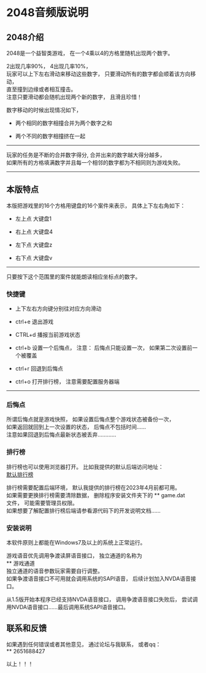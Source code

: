 # 2048音频版说明

## 2048介绍

  2048是一个益智类游戏， 在一个4乘以4的方格里随机出现两个数字。

  2出现几率90%， 4出现几率10%，  
玩家可以上下左右滑动来移动这些数字， 只要滑动所有的数字都会顺着该方向移动，  
直至撞到边缘或者相互撞击。  
注意只要滑动都会随机出现两个新的数字， 且滑且珍惜！  

  数字移动的时候出现情况如下， 

* 两个相同的数字相撞合并为两个数字之和

* 两个不同的数字相撞挤在一起

----------

  玩家的任务是不断的合并数字得分, 合并出来的数字越大得分越多，  
如果所有的方格填满数字并且每一个相邻的数字都为不相同则为游戏失败。  

----------

## 本版特点

  本版把游戏里的16个方格用键盘的16个案件来表示， 具体上下左右角如下： 

* 左上点 大键盘1

* 右上点 大键盘4

* 左下点 大键盘z

* 右下点 大键盘v

----------

  只要按下这个范围里的案件就能朗读相应坐标点的数字。  

### 快捷键

* 上下左右方向键分别往对应方向滑动

* ctrl+e 退出游戏

* CTRL+d 播报当前游戏状态

* ctrl+b 设置一个后悔点， 注意： 后悔点只能设置一次， 如果第二次设置前一个被覆盖

* ctrl+r 回退到后悔点

* ctrl+o 打开排行榜， 注意需要配置服务器端

----------

### 后悔点

  所谓后悔点就是游戏快照， 如果设置后悔点整个游戏状态被备份一次，  
如果返回就回到上一次设置的状态， 后悔点不包括时间……  
注意如果回退到后悔点最新状态被丢弃…………  

### 排行榜

  排行榜也可以使用浏览器打开。 比如我提供的默认后端访问地址：  
[默认排行榜](http://124.29.220.153:8890/)

  排行榜需要配置后端环境， 默认我提供的排行榜在2023年4月前都可用。  
如果需要更换排行榜需要清除数据， 删除程序安装文件夹下的
** game.dat  
文件， 可能需要管理员权限。  
如果想要了解配置排行榜后端请参看源代码下的开发说明文档……

### 安装说明

  本软件原则上都能在Windows7及以上的系统上正常运行。  

  游戏语音优先调用争渡读屏语音接口， 独立通道的名称为  
** 游戏通道  
 独立通道的语音参数玩家需要自行调整。  
如果争渡语音接口不可用就会调用系统的SAPI语音， 后续计划加入NVDA语音接口。  

从1.5版开始本程序已经支持NVDA语音接口， 调用争渡语音接口失败后， 尝试调用NVDA语音接口……最后调用系统SAPI语音接口。

## 联系和反馈

  如果遇到任何错误或者其他意见， 通过论坛与我联系， 或者qq：  
** 2651688427

  以上！！！

